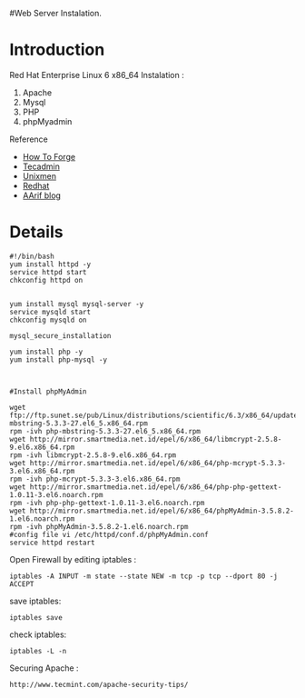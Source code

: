 #Web Server Instalation.

# Introduction #

Red Hat Enterprise Linux 6 x86\_64 Instalation :
  1. Apache
  1. Mysql
  1. PHP
  1. phpMyadmin

Reference
  * [How To Forge](http://www.howtoforge.com/quick-n-easy-lamp-server-centos-rhel)
  * [Tecadmin](http://tecadmin.net/installing-apache-mysql-php-on-centos-redhat/#)
  * [Unixmen](http://www.unixmen.com/install-lamp-server-in-centos-6-4-rhel-6-4/)
  * [Redhat](http://www.redhat.com/magazine/003jan05/features/lamp/)
  * [AArif blog](http://linuxaarif.blogspot.com/2013/02/lamp-or-apache-server-installtion-in.html)
# Details #

```
#!/bin/bash
yum install httpd -y
service httpd start
chkconfig httpd on


yum install mysql mysql-server -y
service mysqld start
chkconfig mysqld on

mysql_secure_installation

yum install php -y
yum install php-mysql -y



#Install phpMyAdmin

wget ftp://ftp.sunet.se/pub/Linux/distributions/scientific/6.3/x86_64/updates/security/php-mbstring-5.3.3-27.el6_5.x86_64.rpm
rpm -ivh php-mbstring-5.3.3-27.el6_5.x86_64.rpm
wget http://mirror.smartmedia.net.id/epel/6/x86_64/libmcrypt-2.5.8-9.el6.x86_64.rpm
rpm -ivh libmcrypt-2.5.8-9.el6.x86_64.rpm
wget http://mirror.smartmedia.net.id/epel/6/x86_64/php-mcrypt-5.3.3-3.el6.x86_64.rpm
rpm -ivh php-mcrypt-5.3.3-3.el6.x86_64.rpm
wget http://mirror.smartmedia.net.id/epel/6/x86_64/php-php-gettext-1.0.11-3.el6.noarch.rpm
rpm -ivh php-php-gettext-1.0.11-3.el6.noarch.rpm
wget http://mirror.smartmedia.net.id/epel/6/x86_64/phpMyAdmin-3.5.8.2-1.el6.noarch.rpm
rpm -ivh phpMyAdmin-3.5.8.2-1.el6.noarch.rpm
#config file vi /etc/httpd/conf.d/phpMyAdmin.conf
service httpd restart

```

Open Firewall by editing iptables :
```
iptables -A INPUT -m state --state NEW -m tcp -p tcp --dport 80 -j ACCEPT
```
save iptables:
```
iptables save
```
check iptables:
```
iptables -L -n
```

Securing Apache :
```
http://www.tecmint.com/apache-security-tips/
```